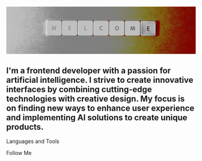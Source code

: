 ![Header](https://github.com/SergeiMikhailichenko/SergeiMikhailichenko/blob/main/assets/header.jpeg)

## I'm a frontend developer with a passion for artificial intelligence. I strive to create innovative interfaces by combining cutting-edge technologies with creative design. My focus is on finding new ways to enhance user experience and implementing AI solutions to create unique products.

Languages and Tools

Follow Me